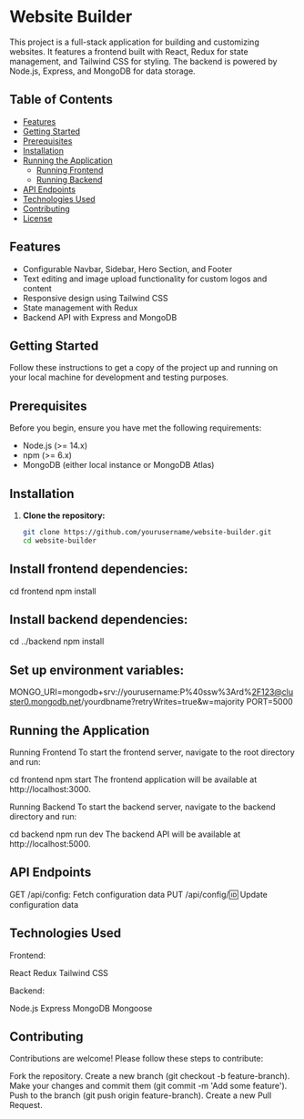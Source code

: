 # Website Builder

This project is a full-stack application for building and customizing websites. It features a frontend built with React, Redux for state management, and Tailwind CSS for styling. The backend is powered by Node.js, Express, and MongoDB for data storage.

## Table of Contents

- [Features](#features)
- [Getting Started](#getting-started)
- [Prerequisites](#prerequisites)
- [Installation](#installation)
- [Running the Application](#running-the-application)
  - [Running Frontend](#running-frontend)
  - [Running Backend](#running-backend)
- [API Endpoints](#api-endpoints)
- [Technologies Used](#technologies-used)
- [Contributing](#contributing)
- [License](#license)

## Features

- Configurable Navbar, Sidebar, Hero Section, and Footer
- Text editing and image upload functionality for custom logos and content
- Responsive design using Tailwind CSS
- State management with Redux
- Backend API with Express and MongoDB

## Getting Started

Follow these instructions to get a copy of the project up and running on your local machine for development and testing purposes.

## Prerequisites

Before you begin, ensure you have met the following requirements:

- Node.js (>= 14.x)
- npm (>= 6.x)
- MongoDB (either local instance or MongoDB Atlas)

## Installation

1. **Clone the repository:**

   ```bash
   git clone https://github.com/yourusername/website-builder.git
   cd website-builder
   ```

## Install frontend dependencies:

cd frontend
npm install

## Install backend dependencies:

cd ../backend
npm install

## Set up environment variables:

MONGO_URI=mongodb+srv://yourusername:P%40ssw%3Ard%2F123@cluster0.mongodb.net/yourdbname?retryWrites=true&w=majority
PORT=5000

## Running the Application

Running Frontend
To start the frontend server, navigate to the root directory and run:

cd frontend
npm start
The frontend application will be available at http://localhost:3000.

Running Backend
To start the backend server, navigate to the backend directory and run:

cd backend
npm run dev
The backend API will be available at http://localhost:5000.

## API Endpoints

GET /api/config: Fetch configuration data
PUT /api/config/:id: Update configuration data

## Technologies Used

Frontend:

React
Redux
Tailwind CSS

Backend:

Node.js
Express
MongoDB
Mongoose

## Contributing

Contributions are welcome! Please follow these steps to contribute:

Fork the repository.
Create a new branch (git checkout -b feature-branch).
Make your changes and commit them (git commit -m 'Add some feature').
Push to the branch (git push origin feature-branch).
Create a new Pull Request.
